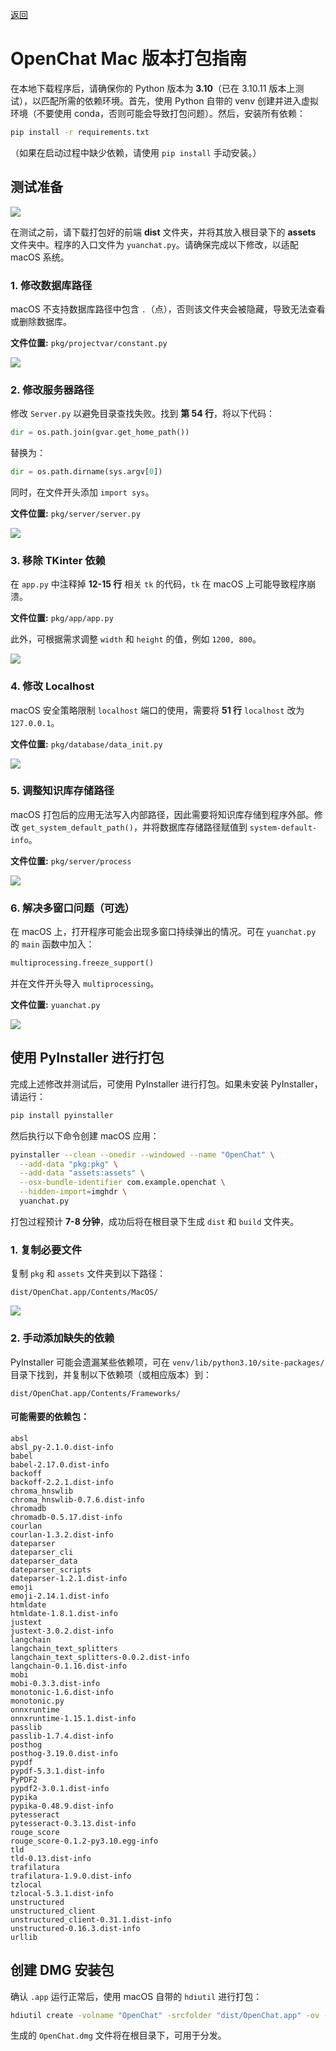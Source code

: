 <p align="left">
  <a href="../../README.md">返回</a> 


# OpenChat Mac 版本打包指南

在本地下载程序后，请确保你的 Python 版本为 **3.10**（已在 3.10.11 版本上测试），以匹配所需的依赖环境。首先，使用 Python 自带的 venv 创建并进入虚拟环境（不要使用 conda，否则可能会导致打包问题）。然后，安装所有依赖：

```sh
pip install -r requirements.txt
```

（如果在启动过程中缺少依赖，请使用 `pip install` 手动安装。）

## 测试准备

![](../../data/images/packaging/1.png)

在测试之前，请下载打包好的前端 **dist** 文件夹，并将其放入根目录下的 **assets** 文件夹中。程序的入口文件为 `yuanchat.py`。请确保完成以下修改，以适配 macOS 系统。

### 1. 修改数据库路径
macOS 不支持数据库路径中包含 `.`（点），否则该文件夹会被隐藏，导致无法查看或删除数据库。

**文件位置:** `pkg/projectvar/constant.py`

![](../../data/images/packaging/2.png)

### 2. 修改服务器路径
修改 `Server.py` 以避免目录查找失败。找到 **第 54 行**，将以下代码：

```python
dir = os.path.join(gvar.get_home_path())
```

替换为：

```python
dir = os.path.dirname(sys.argv[0])
```

同时，在文件开头添加 `import sys`。

**文件位置:** `pkg/server/server.py`

![](../../data/images/packaging/3.png)

### 3. 移除 TKinter 依赖
在 `app.py` 中注释掉 **12-15 行** 相关 `tk` 的代码，`tk` 在 macOS 上可能导致程序崩溃。

**文件位置:** `pkg/app/app.py`

此外，可根据需求调整 `width` 和 `height` 的值，例如 `1200, 800`。

![](../../data/images/packaging/4.png)

### 4. 修改 Localhost
macOS 安全策略限制 `localhost` 端口的使用，需要将 **51 行** `localhost` 改为 `127.0.0.1`。

**文件位置:** `pkg/database/data_init.py`

![](../../data/images/packaging/5.png)

### 5. 调整知识库存储路径
macOS 打包后的应用无法写入内部路径，因此需要将知识库存储到程序外部。修改 `get_system_default_path()`，并将数据库存储路径赋值到 `system-default-info`。

**文件位置:** `pkg/server/process`

![](../../data/images/packaging/6.png)

### 6. 解决多窗口问题（可选）
在 macOS 上，打开程序可能会出现多窗口持续弹出的情况。可在 `yuanchat.py` 的 `main` 函数中加入：

```python
multiprocessing.freeze_support()
```

并在文件开头导入 `multiprocessing`。

**文件位置:** `yuanchat.py`

![](../../data/images/packaging/7.png)

## 使用 PyInstaller 进行打包

完成上述修改并测试后，可使用 PyInstaller 进行打包。如果未安装 PyInstaller，请运行：

```sh
pip install pyinstaller
```

然后执行以下命令创建 macOS 应用：

```sh
pyinstaller --clean --onedir --windowed --name "OpenChat" \
  --add-data "pkg:pkg" \
  --add-data "assets:assets" \
  --osx-bundle-identifier com.example.openchat \
  --hidden-import=imghdr \
  yuanchat.py
```

打包过程预计 **7-8 分钟**，成功后将在根目录下生成 `dist` 和 `build` 文件夹。

### 1. 复制必要文件
复制 `pkg` 和 `assets` 文件夹到以下路径：

```
dist/OpenChat.app/Contents/MacOS/
```

![](../../data/images/packaging/8.png)

### 2. 手动添加缺失的依赖
PyInstaller 可能会遗漏某些依赖项，可在 `venv/lib/python3.10/site-packages/` 目录下找到，并复制以下依赖项（或相应版本）到：

```
dist/OpenChat.app/Contents/Frameworks/
```

#### 可能需要的依赖包：

```
absl
absl_py-2.1.0.dist-info
babel
babel-2.17.0.dist-info
backoff
backoff-2.2.1.dist-info
chroma_hnswlib
chroma_hnswlib-0.7.6.dist-info
chromadb
chromadb-0.5.17.dist-info
courlan
courlan-1.3.2.dist-info
dateparser
dateparser_cli
dateparser_data
dateparser_scripts
dateparser-1.2.1.dist-info
emoji
emoji-2.14.1.dist-info
htmldate
htmldate-1.8.1.dist-info
justext
justext-3.0.2.dist-info
langchain
langchain_text_splitters
langchain_text_splitters-0.0.2.dist-info
langchain-0.1.16.dist-info
mobi
mobi-0.3.3.dist-info
monotonic-1.6.dist-info
monotonic.py
onnxruntime
onnxruntime-1.15.1.dist-info
passlib
passlib-1.7.4.dist-info
posthog
posthog-3.19.0.dist-info
pypdf
pypdf-5.3.1.dist-info
PyPDF2
pypdf2-3.0.1.dist-info
pypika
pypika-0.48.9.dist-info
pytesseract
pytesseract-0.3.13.dist-info
rouge_score
rouge_score-0.1.2-py3.10.egg-info
tld
tld-0.13.dist-info
trafilatura
trafilatura-1.9.0.dist-info
tzlocal
tzlocal-5.3.1.dist-info
unstructured
unstructured_client
unstructured_client-0.31.1.dist-info
unstructured-0.16.3.dist-info
urllib
```

## 创建 DMG 安装包
确认 `.app` 运行正常后，使用 macOS 自带的 `hdiutil` 进行打包：

```sh
hdiutil create -volname "OpenChat" -srcfolder "dist/OpenChat.app" -ov -format UDBZ "OpenChat.dmg"
```

生成的 `OpenChat.dmg` 文件将在根目录下，可用于分发。
